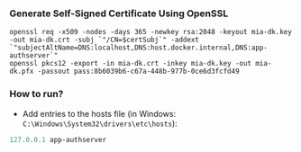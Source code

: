 ### Generate Self-Signed Certificate Using OpenSSL

```
openssl req -x509 -nodes -days 365 -newkey rsa:2048 -keyout mia-dk.key -out mia-dk.crt -subj `"/CN=$certSubj`" -addext `"subjectAltName=DNS:localhost,DNS:host.docker.internal,DNS:app-authserver`"
openssl pkcs12 -export -in mia-dk.crt -inkey mia-dk.key -out mia-dk.pfx -passout pass:8b6039b6-c67a-448b-977b-0ce6d3fcfd49
```

### How to run?

* Add entries to the hosts file (in Windows: `C:\Windows\System32\drivers\etc\hosts`):

````powershell
127.0.0.1 app-authserver
````